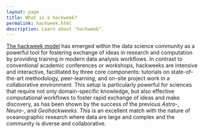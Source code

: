 ```yaml
---
layout: page
title: What is a hackweek?
permalink: hackweek.html
description: Learn about "hackweek".
---
```


[The hackweek model](https://arxiv.org/abs/1711.00028) has emerged within the data
science community as a powerful tool
for fostering exchange of ideas in research and computation by providing training
in modern data analysis workflows. In contrast to conventional academic conferences
or workshops, hackweeks are intensive and interactive, facilitated by three core
components: tutorials on state-of-the-art methodology, peer-learning, and on-site
project work in a collaborative environment. This setup is particularly powerful for
sciences that require not only domain-specific knowledge, but also effective computational
workflows to foster rapid exchange of ideas and make discovery, as has been shown by
the success of the previous *Astro-*, *Neuro-*, and *Geohackweeks*. This is an excellent match
with the nature of oceanographic research where data are large and complex and the
community is diverse and collaborative.